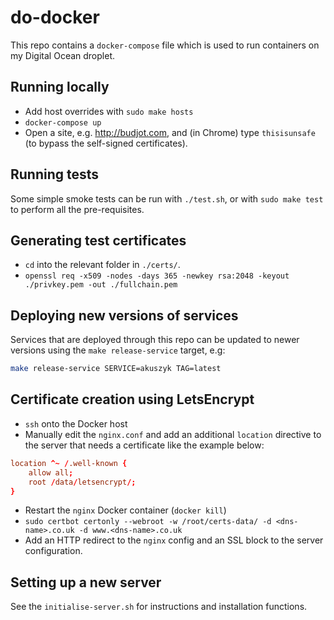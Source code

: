 # do-docker
This repo contains a `docker-compose` file which is used to run containers on my Digital Ocean droplet.

## Running locally
* Add host overrides with `sudo make hosts`
* `docker-compose up`
* Open a site, e.g. http://budjot.com, and (in Chrome) type `thisisunsafe` (to bypass the self-signed certificates). 

## Running tests
Some simple smoke tests can be run with `./test.sh`, or with `sudo make test` to perform all the pre-requisites.

## Generating test certificates
* `cd` into the relevant folder in `./certs/`.
* `openssl req -x509 -nodes -days 365 -newkey rsa:2048 -keyout ./privkey.pem -out ./fullchain.pem`

## Deploying new versions of services
Services that are deployed through this repo can be updated to newer versions using the `make release-service` target, e.g:

```sh
make release-service SERVICE=akuszyk TAG=latest
```

## Certificate creation using LetsEncrypt
* `ssh` onto the Docker host
* Manually edit the `nginx.conf` and add an additional `location` directive to the server that needs a certificate like the example below:
```conf
location ^~ /.well-known {
    allow all;
    root /data/letsencrypt/;
}
```
* Restart the `nginx` Docker container (`docker kill`)
* `sudo certbot certonly --webroot -w /root/certs-data/ -d <dns-name>.co.uk -d www.<dns-name>.co.uk`
* Add an HTTP redirect to the `nginx` config and an SSL block to the server configuration.

## Setting up a new server
See the `initialise-server.sh` for instructions and installation functions.
